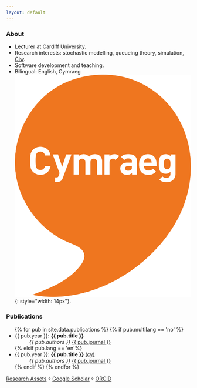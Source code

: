 ```yaml
---
layout: default
---
```


### About

 + Lecturer at Cardiff University.
 + Research interests: stochastic modelling, queueing theory, simulation, [Ciw](https://ciw.readthedocs.io/en/latest/).
 + Software development and teaching.
 + Bilingual: English, Cymraeg ![icon](/images/logo-cymraeg.png){: style="width: 14px"}.


### Publications

<ul>
{% for pub in site.data.publications %}
  {% if pub.multilang == 'no' %}
  <li>{{ pub.year }}: <b>{{ pub.title }}</b><br>&nbsp;&nbsp;&nbsp;&nbsp;&nbsp;&nbsp;&nbsp;&nbsp;&nbsp;&nbsp;<i>{{ pub.authors }}</i> <a class="page-link" href="{{ pub.link }}">{{ pub.journal }}</a>
  </li>
  {% elsif pub.lang == 'en'%}
  <li>{{ pub.year }}: <b>{{ pub.title }}</b> <a class="page-link" href="{{ pub.altlink }}">(cy)</a><br>&nbsp;&nbsp;&nbsp;&nbsp;&nbsp;&nbsp;&nbsp;&nbsp;&nbsp;&nbsp;<i>{{ pub.authors }}</i> <a class="page-link" href="{{ pub.link }}">{{ pub.journal }}</a>
  </li>
  {% endif %}
{% endfor %}
</ul>

[Research Assets](/assets/) ⸰ [Google Scholar](https://scholar.google.com/citations?hl=en&user=PYovOSUAAAAJ) ⸰ [ORCID](https://orcid.org/0000-0001-7865-6964)
